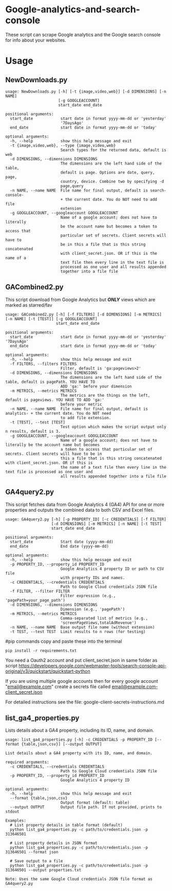 # Google-analytics-and-search-console
These script can scrape Google analytics and the Google search console for info about your websites.

# Usage

## NewDownloads.py
~~~~
usage: NewDownloads.py [-h] [-t {image,video,web}] [-d DIMENSIONS] [-n NAME]
                       [-g GOOGLEACCOUNT]
                       start_date end_date

positional arguments:
  start_date            start date in format yyyy-mm-dd or 'yesterday'
                        '7DaysAgo'
  end_date              start date in format yyyy-mm-dd or 'today'

optional arguments:
  -h, --help            show this help message and exit
  -t {image,video,web}, --type {image,video,web}
                        Search types for the returned data, default is web
  -d DIMENSIONS, --dimensions DIMENSIONS
                        The dimensions are the left hand side of the table,
                        default is page. Options are date, query, page,
                        country, device. Combine two by specifying -d
                        page,query
  -n NAME, --name NAME  File name for final output, default is search-console-
                        + the current date. You do NOT need to add file
                        extension
  -g GOOGLEACCOUNT, --googleaccount GOOGLEACCOUNT
                        Name of a google account; does not have to literally
                        be the account name but becomes a token to access that
                        particular set of secrets. Client secrets will have to
                        be in this a file that is this string concatenated
                        with client_secret.json. OR if this is the name of a
                        text file then every line in the text file is
                        processed as one user and all results appended
                        together into a file file

~~~~
## GACombined2.py

This script download from Google Analytics but ***ONLY*** views which are marked as starred/fav

~~~~
usage: GACombined2.py [-h] [-f FILTERS] [-d DIMENSIONS] [-m METRICS] [-n NAME] [-t [TEST]] [-g GOOGLEACCOUNT]
                      start_date end_date

positional arguments:
  start_date            start date in format yyyy-mm-dd or 'yesterday' '7DaysAgo'
  end_date              start date in format yyyy-mm-dd or 'today'

optional arguments:
  -h, --help            show this help message and exit
  -f FILTERS, --filters FILTERS
                        Filter, default is 'ga:pageviews>2'
  -d DIMENSIONS, --dimensions DIMENSIONS
                        The dimensions are the left hand side of the table, default is pagePath. YOU HAVE TO
                        ADD 'ga:' before your dimension
  -m METRICS, --metrics METRICS
                        The metrics are the things on the left, default is pageviews. YOU HAVE TO ADD 'ga:'
                        before your metric
  -n NAME, --name NAME  File name for final output, default is analytics- + the current date. You do NOT need
                        to add file extension.
  -t [TEST], --test [TEST]
                        Test option which makes the script output only n results, default is 3.
  -g GOOGLEACCOUNT, --googleaccount GOOGLEACCOUNT
                        Name of a google account; does not have to literally be the account name but becomes
                        a token to access that particular set of secrets. Client secrets will have to be in
                        this a file that is this string concatenated with client_secret.json. OR if this is
                        the name of a text file then every line in the text file is processed as one user and
                        all results appended together into a file file

~~~~

## GA4query2.py

This script fetches data from Google Analytics 4 (GA4) API for one or more properties and outputs the combined data to both CSV and Excel files.

~~~~
usage: GA4query2.py [-h] [-p PROPERTY_ID] [-c CREDENTIALS] [-f FILTER]
                    [-d DIMENSIONS] [-m METRICS] [-n NAME] [-t TEST]
                    start_date end_date

positional arguments:
  start_date            Start date (yyyy-mm-dd)
  end_date              End date (yyyy-mm-dd)

optional arguments:
  -h, --help            show this help message and exit
  -p PROPERTY_ID, --property_id PROPERTY_ID
                        Google Analytics 4 property ID or path to CSV file
                        with property IDs and names.
  -c CREDENTIALS, --credentials CREDENTIALS
                        Path to Google Cloud credentials JSON file
  -f FILTER, --filter FILTER
                        Filter expression (e.g., 'pagePath=your_page_path')
  -d DIMENSIONS, --dimensions DIMENSIONS
                        Dimension (e.g., 'pagePath')
  -m METRICS, --metrics METRICS
                        Comma-separated list of metrics (e.g.,
                        'screenPageViews,totalAdRevenue')
  -n NAME, --name NAME  Base output file name (without extension)
  -t TEST, --test TEST  Limit results to n rows (for testing)
~~~~


#pip commands
copy and paste these into the terminal

~~~~
pip install -r requirements.txt
~~~~

You need a Oauth2 account and put client_secret.json in same folder as script
https://developers.google.com/webmaster-tools/search-console-api-original/v3/quickstart/quickstart-python

If you are using multiple google accounts then for every google account "email@example.com" create a secrets file called email@example.com-client_secret.json

For detailed instructions see the file: google-client-secrets-instructions.md

## list_ga4_properties.py
Lists details about a GA4 property, including its ID, name, and domain.

~~~~
usage: list_ga4_properties.py [-h] -c CREDENTIALS -p PROPERTY_ID [--format {table,json,csv}] [--output OUTPUT]

List details about a GA4 property with its ID, name, and domain.

required arguments:
  -c CREDENTIALS, --credentials CREDENTIALS
                        Path to Google Cloud credentials JSON file
  -p PROPERTY_ID, --property_id PROPERTY_ID
                        Google Analytics 4 property ID

optional arguments:
  -h, --help            show this help message and exit
  --format {table,json,csv}
                        Output format (default: table)
  --output OUTPUT       Output file path. If not provided, prints to stdout

Examples:
  # List property details in table format (default)
  python list_ga4_properties.py -c path/to/credentials.json -p 313646501

  # List property details in JSON format
  python list_ga4_properties.py -c path/to/credentials.json -p 313646501 --format json

  # Save output to a file
  python list_ga4_properties.py -c path/to/credentials.json -p 313646501 --output properties.txt

Note: Uses the same Google Cloud credentials JSON file format as GA4query2.py
~~~~